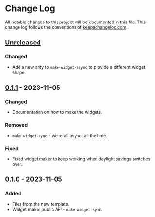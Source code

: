 # Change Log
All notable changes to this project will be documented in this file. This change log follows the conventions of [keepachangelog.com](http://keepachangelog.com/).

## [Unreleased]
### Changed
- Add a new arity to `make-widget-async` to provide a different widget shape.

## [0.1.1] - 2023-11-05
### Changed
- Documentation on how to make the widgets.

### Removed
- `make-widget-sync` - we're all async, all the time.

### Fixed
- Fixed widget maker to keep working when daylight savings switches over.

## 0.1.0 - 2023-11-05
### Added
- Files from the new template.
- Widget maker public API - `make-widget-sync`.

[Unreleased]: https://github.com/advent-of-code/advent-of-code/compare/0.1.1...HEAD
[0.1.1]: https://github.com/advent-of-code/advent-of-code/compare/0.1.0...0.1.1
